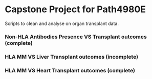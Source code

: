 # Capstone Project for Path4980E

Scripts to clean and analyse on organ transplant data.

### Non-HLA Antibodies Presence VS Transplant outcomes (complete)
### HLA MM VS Liver Transplant outcomes (incomplete)
### HLA MM VS Heart Transplant outcomes (complete)
